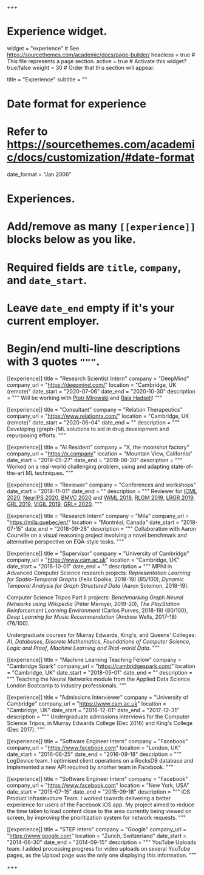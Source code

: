 +++
# Experience widget.
widget = "experience"  # See https://sourcethemes.com/academic/docs/page-builder/
headless = true  # This file represents a page section.
active = true  # Activate this widget? true/false
weight = 30  # Order that this section will appear.

title = "Experience"
subtitle = ""

# Date format for experience
#   Refer to https://sourcethemes.com/academic/docs/customization/#date-format
date_format = "Jan 2006"

# Experiences.
#   Add/remove as many `[[experience]]` blocks below as you like.
#   Required fields are `title`, `company`, and `date_start`.
#   Leave `date_end` empty if it's your current employer.
#   Begin/end multi-line descriptions with 3 quotes `"""`.

[[experience]]
  title = "Research Scientist Intern"
  company = "DeepMind"
  company_url = "https://deepmind.com/"
  location = "Cambridge, UK (remote)"
  date_start = "2020-07-06"
  date_end = "2020-10-30"
  description = """
  Will be working with [Piotr Mirowski](https://piotrmirowski.com/) and [Raia Hadsell](http://raiahadsell.com/index.html)!
  """
  
[[experience]]
  title = "Consultant"
  company = "Relation Therapeutics"
  company_url = "https://www.relationrx.com/"
  location = "Cambridge, UK (remote)"
  date_start = "2020-06-04"
  date_end = ""
  description = """
  Developing (graph-)ML solutions to aid in drug development and repurposing efforts.
  """

[[experience]]
  title = "AI Resident"
  company = "X, the moonshot factory"
  company_url = "https://x.company"
  location = "Mountain View, California"
  date_start = "2019-05-27"
  date_end = "2019-08-30"
  description = """
  Worked on a real-world challenging problem, using and adapting state-of-the-art ML techniques.
  """
  
 [[experience]]
  title = "Reviewer"
  company = "Conferences and workshops"
  date_start = "2018-11-01"
  date_end = ""
  description = """
  Reviewer for [ICML 2020](https://icml.cc/), [NeurIPS 2020](https://neurips.cc/), [BMVC 2020](https://britishmachinevisionassociation.github.io/bmvc) and [WiML 2018](https://wimlworkshop.org/2018/), [RLGM 2019](https://rlgm.github.io/pcom/), [LRGR 2019](https://graphreason.github.io/), [GRL 2019](https://grlearning.github.io/pcom/), [ViGIL 2019](https://vigilworkshop.github.io/), [GRL+ 2020](https://grlplus.github.io/).
  """

[[experience]]
  title = "Research Intern"
  company = "Mila"
  company_url = "https://mila.quebec/en/"
  location = "Montréal, Canada"
  date_start = "2018-07-15"
  date_end = "2018-09-28"
  description = """
  Collaboration with Aaron Courville on a visual reasoning project involving a novel benchmark and alternative perspective on EQA-style tasks.
  """

[[experience]]
  title = "Supervisor"
  company = "University of Cambridge"
  company_url = "https://www.cam.ac.uk"
  location = "Cambridge, UK"
  date_start = "2016-10-01"
  date_end = ""
  description = """
  MPhil in Advanced Computer Science research projects:
  _Representation Learning for Spatio-Temporal Graphs_ (Felix Opolka, 2018-19) (85/100), _Dynamic Temporal Analysis for Graph Structured Data_ (Aaron Solomon, 2018-19).

  Computer Science Tripos Part II projects: _Benchmarking Graph Neural Networks using Wikipedia_ (Péter Mernyei, 2019-20), _The PlayStation Reinforcement Learning Environment_ (Carlos Purves, 2018-19) (80/100), _Deep Learning for Music Recommendation_ (Andrew Wells, 2017-18) (76/100).

  Undergraduate courses for Murray Edwards, King's, and Queens' Colleges:
  _AI_, _Databases_, _Discrete Mathematics_, _Foundations of Computer Science_,
  _Logic and Proof_, _Machine Learning and Real-world Data_.
  """

[[experience]]
  title = "Machine Learning Teaching Fellow"
  company = "Cambridge Spark"
  company_url = "https://cambridgespark.com/"
  location = "Cambridge, UK"
  date_start = "2018-05-01"
  date_end = ""
  description = """
  Teaching the Neural Networks module from the Applied Data Science London Bootcamp to industry professionals.
  """

[[experience]]
  title = "Admissions Interviewer"
  company = "University of Cambridge"
  company_url = "https://www.cam.ac.uk"
  location = "Cambridge, UK"
  date_start = "2016-12-01"
  date_end = "2017-12-31"
  description = """
  Undergraduate admissions interviews for the Computer Science Tripos, in Murray Edwards College (Dec 2016) and King's College (Dec 2017).
  """

[[experience]]
  title = "Software Engineer Intern"
  company = "Facebook"
  company_url = "https://www.facebook.com"
  location = "London, UK"
  date_start = "2016-06-25"
  date_end = "2016-09-18"
  description = """
  LogDevice team. I optimised client operations on a RocksDB database and implemented a new API required by another team in Facebook.
  """

[[experience]]
  title = "Software Engineer Intern"
  company = "Facebook"
  company_url = "https://www.facebook.com"
  location = "New York, USA"
  date_start = "2015-07-15"
  date_end = "2015-09-18"
  description = """
  iOS Product Infrastructure Team. I worked towards delivering a better experience for users of the Facebook iOS app. My project aimed to reduce the time taken to load content close to the area currently being viewed on screen, by improving the prioritization system for network requests.
  """


[[experience]]
  title = "STEP Intern"
  company = "Google"
  company_url = "https://www.google.com"
  location = "Zurich, Switzerland"
  date_start = "2014-06-30"
  date_end = "2014-09-15"
  description = """
  YouTube Uploads team. I added processing progress for video uploads on several YouTube pages, as the Upload page was the only one displaying this information.
  """

+++
